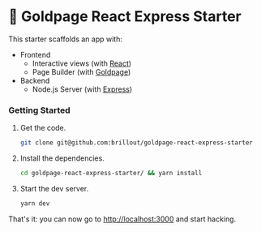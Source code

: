 # :rocket: Goldpage React Express Starter

This starter scaffolds an app with:
 - Frontend
   - Interactive views (with [React](https://github.com/facebook/react))
   - Page Builder (with [Goldpage](https://github.com/reframejs/goldpage))
 - Backend
   - Node.js Server (with [Express](https://github.com/expressjs/express))

### Getting Started

1. Get the code.
   ~~~bash
   git clone git@github.com:brillout/goldpage-react-express-starter
   ~~~

2. Install the dependencies.
   ~~~bash
   cd goldpage-react-express-starter/ && yarn install
   ~~~

2. Start the dev server.
   ~~~bash
   yarn dev
   ~~~

That's it: you can now go to [http://localhost:3000](http://localhost:3000) and start hacking.
